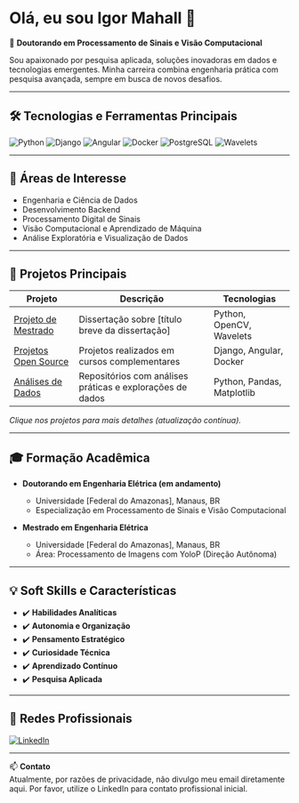 # Olá, eu sou Igor Mahall 👋

📐 **Doutorando em Processamento de Sinais e Visão Computacional**

Sou apaixonado por pesquisa aplicada, soluções inovadoras em dados e tecnologias emergentes. Minha carreira combina engenharia prática com pesquisa avançada, sempre em busca de novos desafios.

---

## 🛠️ Tecnologias e Ferramentas Principais

![Python](https://img.shields.io/badge/-Python-3776AB?style=flat-square&logo=python&logoColor=white)
![Django](https://img.shields.io/badge/-Django-092E20?style=flat-square&logo=django&logoColor=white)
![Angular](https://img.shields.io/badge/-Angular-DD0031?style=flat-square&logo=angular&logoColor=white)
![Docker](https://img.shields.io/badge/-Docker-2496ED?style=flat-square&logo=docker&logoColor=white)
![PostgreSQL](https://img.shields.io/badge/-PostgreSQL-4169E1?style=flat-square&logo=postgresql&logoColor=white)
![Wavelets](https://img.shields.io/badge/-Wavelets-FF6F00?style=flat-square&logo=mathworks&logoColor=white)

---

## 🔬 Áreas de Interesse

- Engenharia e Ciência de Dados
- Desenvolvimento Backend
- Processamento Digital de Sinais
- Visão Computacional e Aprendizado de Máquina
- Análise Exploratória e Visualização de Dados

---

## 🚀 Projetos Principais

| Projeto | Descrição | Tecnologias |
|---------|-----------|-------------|
| [Projeto de Mestrado](#) | Dissertação sobre [título breve da dissertação] | Python, OpenCV, Wavelets |
| [Projetos Open Source](#) | Projetos realizados em cursos complementares | Django, Angular, Docker |
| [Análises de Dados](#) | Repositórios com análises práticas e explorações de dados | Python, Pandas, Matplotlib |

*Clique nos projetos para mais detalhes (atualização contínua).*

---

## 🎓 Formação Acadêmica

- **Doutorando em Engenharia Elétrica (em andamento)**
  - Universidade [Federal do Amazonas], Manaus, BR
  - Especialização em Processamento de Sinais e Visão Computacional

- **Mestrado em Engenharia Elétrica**
  - Universidade [Federal do Amazonas], Manaus, BR
  - Área: Processamento de Imagens com YoloP (Direção Autônoma)

---

## 💡 Soft Skills e Características

- ✔️ **Habilidades Analíticas**
- ✔️ **Autonomia e Organização**
- ✔️ **Pensamento Estratégico**
- ✔️ **Curiosidade Técnica**
- ✔️ **Aprendizado Contínuo**
- ✔️ **Pesquisa Aplicada**

---

## 🔗 Redes Profissionais

[![LinkedIn](https://img.shields.io/badge/-LinkedIn-0A66C2?style=flat-square&logo=Linkedin&logoColor=white)](https://linkedin.com/in/igor-mahall)

---

📫 **Contato**  
Atualmente, por razões de privacidade, não divulgo meu email diretamente aqui. Por favor, utilize o LinkedIn para contato profissional inicial.

